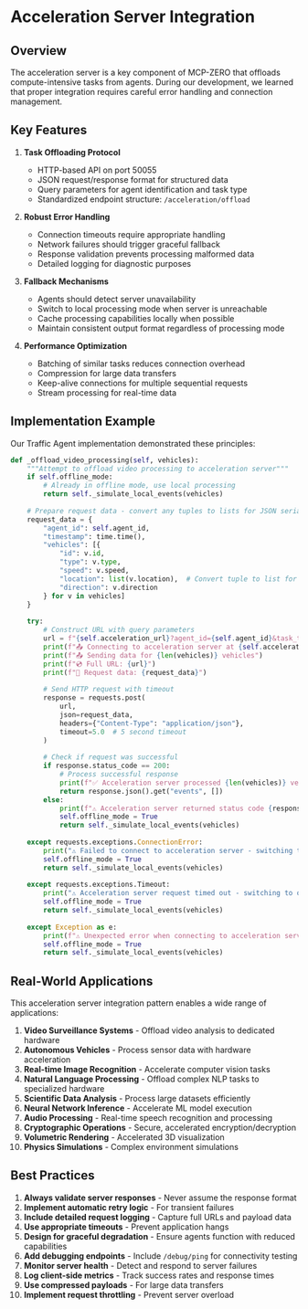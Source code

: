 # Acceleration Server Integration

## Overview

The acceleration server is a key component of MCP-ZERO that offloads compute-intensive tasks from agents. During our development, we learned that proper integration requires careful error handling and connection management.

## Key Features

1. **Task Offloading Protocol**
   - HTTP-based API on port 50055
   - JSON request/response format for structured data
   - Query parameters for agent identification and task type
   - Standardized endpoint structure: `/acceleration/offload`

2. **Robust Error Handling**
   - Connection timeouts require appropriate handling
   - Network failures should trigger graceful fallback
   - Response validation prevents processing malformed data
   - Detailed logging for diagnostic purposes

3. **Fallback Mechanisms**
   - Agents should detect server unavailability
   - Switch to local processing mode when server is unreachable
   - Cache processing capabilities locally when possible
   - Maintain consistent output format regardless of processing mode

4. **Performance Optimization**
   - Batching of similar tasks reduces connection overhead
   - Compression for large data transfers
   - Keep-alive connections for multiple sequential requests
   - Stream processing for real-time data

## Implementation Example

Our Traffic Agent implementation demonstrated these principles:

```python
def _offload_video_processing(self, vehicles):
    """Attempt to offload video processing to acceleration server"""
    if self.offline_mode:
        # Already in offline mode, use local processing
        return self._simulate_local_events(vehicles)
        
    # Prepare request data - convert any tuples to lists for JSON serialization
    request_data = {
        "agent_id": self.agent_id,
        "timestamp": time.time(),
        "vehicles": [{
            "id": v.id,
            "type": v.type,
            "speed": v.speed,
            "location": list(v.location),  # Convert tuple to list for JSON
            "direction": v.direction
        } for v in vehicles]
    }
    
    try:
        # Construct URL with query parameters
        url = f"{self.acceleration_url}?agent_id={self.agent_id}&task_type=video_processing"
        print(f"📤 Connecting to acceleration server at {self.acceleration_url}")
        print(f"📤 Sending data for {len(vehicles)} vehicles")
        print(f"💿 Full URL: {url}")
        print(f"💾 Request data: {request_data}")
        
        # Send HTTP request with timeout
        response = requests.post(
            url, 
            json=request_data,
            headers={"Content-Type": "application/json"},
            timeout=5.0  # 5 second timeout
        )
        
        # Check if request was successful
        if response.status_code == 200:
            # Process successful response
            print(f"✅ Acceleration server processed {len(vehicles)} vehicles")
            return response.json().get("events", [])
        else:
            print(f"⚠️ Acceleration server returned status code {response.status_code}")
            self.offline_mode = True
            return self._simulate_local_events(vehicles)
            
    except requests.exceptions.ConnectionError:
        print("⚠️ Failed to connect to acceleration server - switching to offline mode")
        self.offline_mode = True
        return self._simulate_local_events(vehicles)
        
    except requests.exceptions.Timeout:
        print("⚠️ Acceleration server request timed out - switching to offline mode")
        self.offline_mode = True
        return self._simulate_local_events(vehicles)
        
    except Exception as e:
        print(f"⚠️ Unexpected error when connecting to acceleration server: {e}")
        self.offline_mode = True
        return self._simulate_local_events(vehicles)
```

## Real-World Applications

This acceleration server integration pattern enables a wide range of applications:

1. **Video Surveillance Systems** - Offload video analysis to dedicated hardware
2. **Autonomous Vehicles** - Process sensor data with hardware acceleration
3. **Real-time Image Recognition** - Accelerate computer vision tasks
4. **Natural Language Processing** - Offload complex NLP tasks to specialized hardware
5. **Scientific Data Analysis** - Process large datasets efficiently
6. **Neural Network Inference** - Accelerate ML model execution
7. **Audio Processing** - Real-time speech recognition and processing
8. **Cryptographic Operations** - Secure, accelerated encryption/decryption
9. **Volumetric Rendering** - Accelerated 3D visualization
10. **Physics Simulations** - Complex environment simulations

## Best Practices

1. **Always validate server responses** - Never assume the response format
2. **Implement automatic retry logic** - For transient failures
3. **Include detailed request logging** - Capture full URLs and payload data
4. **Use appropriate timeouts** - Prevent application hangs
5. **Design for graceful degradation** - Ensure agents function with reduced capabilities
6. **Add debugging endpoints** - Include `/debug/ping` for connectivity testing
7. **Monitor server health** - Detect and respond to server failures
8. **Log client-side metrics** - Track success rates and response times
9. **Use compressed payloads** - For large data transfers
10. **Implement request throttling** - Prevent server overload
